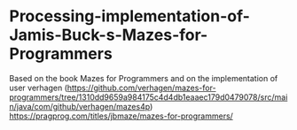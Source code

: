# Processing-implementation-of-Jamis-Buck-s-Mazes-for-Programmers
Based on the book Mazes for Programmers and on the implementation of user verhagen 
(https://github.com/verhagen/mazes-for-programmers/tree/1310dd9659a984175c4d4db1eaaec179d0479078/src/main/java/com/github/verhagen/mazes4p)
https://pragprog.com/titles/jbmaze/mazes-for-programmers/
